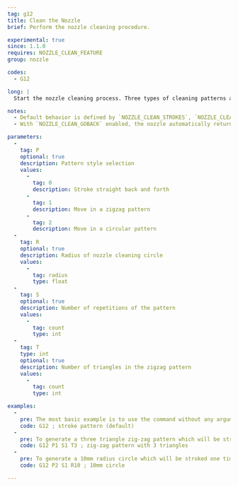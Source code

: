 ```yaml
---
tag: g12
title: Clean the Nozzle
brief: Perform the nozzle cleaning procedure.

experimental: true
since: 1.1.0
requires: NOZZLE_CLEAN_FEATURE
group: nozzle

codes:
  - G12

long: |
  Start the nozzle cleaning process. Three types of cleaning patterns are supported: straight strokes, zigzags and circles. This feature requires a dedicated cleaning area on or outside the bed, but within reach of the nozzle. The pattern may be repeated as many times as desired.

notes:
  - Default behavior is defined by `NOZZLE_CLEAN_STROKES`, `NOZZLE_CLEAN_START_POINT`, `NOZZLE_CLEAN_END_POINT`, `NOZZLE_CLEAN_TRIANGLES`, `NOZZLE_CLEAN_CIRCLE_MIDDLE`, `NOZZLE_CLEAN_CIRCLE_RADIUS` and `NOZZLE_CLEAN_GOBACK`.
  - With `NOZZLE_CLEAN_GOBACK` enabled, the nozzle automatically returns to the XYZ position before `G12`.

parameters:
  -
    tag: P
    optional: true
    description: Pattern style selection
    values:
      -
        tag: 0
        description: Stroke straight back and forth
      -
        tag: 1
        description: Move in a zigzag pattern
      -
        tag: 2
        description: Move in a circular pattern
  -
    tag: R
    optional: true
    description: Radius of nozzle cleaning circle
    values:
      -
        tag: radius
        type: float
  -
    tag: S
    optional: true
    description: Number of repetitions of the pattern
    values:
      -
        tag: count
        type: int
  -
    tag: T
    type: int
    optional: true
    description: Number of triangles in the zigzag pattern
    values:
      -
        tag: count
        type: int

examples:
  -
    pre: The most basic example is to use the command without any arguments, this will default to a stroke based pattern which will be stroked `NOZZLE_CLEAN_STROKES` times.
    code: G12 ; stroke pattern (default)
  -
    pre: To generate a three triangle zig-zag pattern which will be stroked one time use the following command.
    code: G12 P1 S1 T3 ; zig-zag pattern with 3 triangles
  -
    pre: To generate a 10mm radius circle which will be stroked one time use the following command.
    code: G12 P2 S1 R10 ; 10mm circle

---
```

